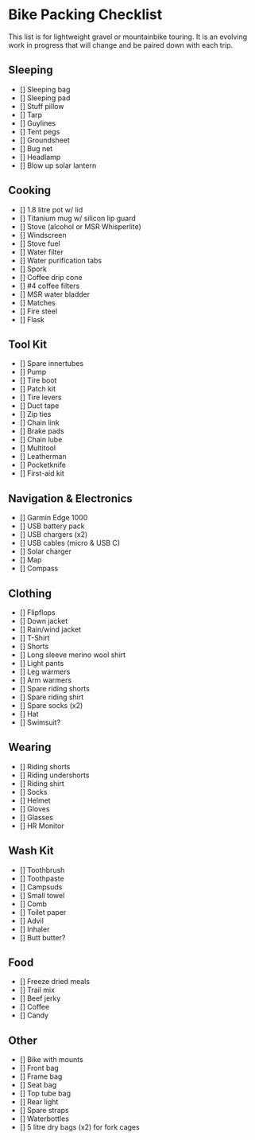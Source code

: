 # Bike Packing Checklist

This list is for lightweight gravel or mountainbike touring. It is an evolving
work in progress that will change and be paired down with each trip.

## Sleeping

- [] Sleeping bag
- [] Sleeping pad
- [] Stuff pillow
- [] Tarp
- [] Guylines
- [] Tent pegs
- [] Groundsheet
- [] Bug net
- [] Headlamp
- [] Blow up solar lantern

## Cooking

- [] 1.8 litre pot w/ lid
- [] Titanium mug w/ silicon lip guard
- [] Stove (alcohol or MSR Whisperlite)
- [] Windscreen
- [] Stove fuel
- [] Water filter
- [] Water purification tabs
- [] Spork
- [] Coffee drip cone
- [] #4 coffee filters
- [] MSR water bladder
- [] Matches
- [] Fire steel
- [] Flask

## Tool Kit

- [] Spare innertubes
- [] Pump
- [] Tire boot
- [] Patch kit
- [] Tire levers
- [] Duct tape
- [] Zip ties
- [] Chain link
- [] Brake pads
- [] Chain lube
- [] Multitool
- [] Leatherman
- [] Pocketknife
- [] First-aid kit

## Navigation & Electronics

- [] Garmin Edge 1000
- [] USB battery pack
- [] USB chargers (x2)
- [] USB cables (micro & USB C)
- [] Solar charger
- [] Map
- [] Compass

## Clothing

- [] Flipflops
- [] Down jacket
- [] Rain/wind jacket
- [] T-Shirt
- [] Shorts
- [] Long sleeve merino wool shirt
- [] Light pants
- [] Leg warmers
- [] Arm warmers
- [] Spare riding shorts
- [] Spare riding shirt
- [] Spare socks (x2)
- [] Hat
- [] Swimsuit?

## Wearing

- [] Riding shorts
- [] Riding undershorts
- [] Riding shirt
- [] Socks
- [] Helmet
- [] Gloves
- [] Glasses
- [] HR Monitor

## Wash Kit

- [] Toothbrush
- [] Toothpaste
- [] Campsuds
- [] Small towel
- [] Comb
- [] Toilet paper
- [] Advil
- [] Inhaler
- [] Butt butter?

## Food

- [] Freeze dried meals
- [] Trail mix
- [] Beef jerky
- [] Coffee
- [] Candy

## Other

- [] Bike with mounts
- [] Front bag
- [] Frame bag
- [] Seat bag
- [] Top tube bag
- [] Rear light
- [] Spare straps
- [] Waterbottles
- [] 5 litre dry bags (x2) for fork cages
